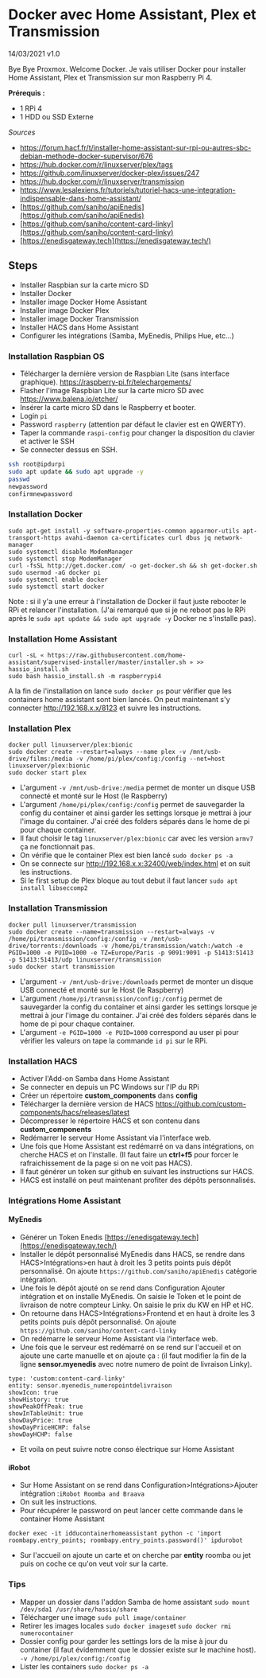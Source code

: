 # Docker avec Home Assistant, Plex et Transmission
14/03/2021
v1.0

Bye Bye Proxmox. Welcome Docker. Je vais utiliser Docker pour installer Home Assistant, Plex et Transmission sur mon Raspberry Pi 4. 

**Prérequis :**
- 1 RPi 4
- 1 HDD ou SSD Externe

*Sources*
- https://forum.hacf.fr/t/installer-home-assistant-sur-rpi-ou-autres-sbc-debian-methode-docker-supervisor/676
- https://hub.docker.com/r/linuxserver/plex/tags
- https://github.com/linuxserver/docker-plex/issues/247
- https://hub.docker.com/r/linuxserver/transmission
- https://www.lesalexiens.fr/tutoriels/tutoriel-hacs-une-integration-indispensable-dans-home-assistant/
- [https://github.com/saniho/apiEnedis](https://github.com/saniho/apiEnedis)
- [https://github.com/saniho/content-card-linky](https://github.com/saniho/content-card-linky)
- [https://enedisgateway.tech](https://enedisgateway.tech/)

## Steps
- Installer Raspbian sur la carte micro SD
- Installer Docker
- Installer image Docker Home Assistant
- Installer image Docker Plex
- Installer image Docker Transmission
- Installer HACS dans Home Assistant
- Configurer les intégrations (Samba, MyEnedis, Philips Hue, etc...)

### Installation Raspbian OS
- Télécharger la dernière version de Raspbian Lite (sans interface graphique). https://raspberry-pi.fr/telechargements/
- Flasher l'image Raspbian Lite sur la carte micro SD avec https://www.balena.io/etcher/
- Insérer la carte micro SD dans le Raspberry et booter.
- Login `pi`
- Password `raspberry` (attention par défaut le clavier est en QWERTY).
- Taper la commande `raspi-config` pour changer la disposition du clavier et activer le SSH
- Se connecter dessus en SSH.
```bash
ssh root@ipdurpi
sudo apt update && sudo apt upgrade -y
passwd
newpassword
confirmnewpassword
```
### Installation Docker
```
sudo apt-get install -y software-properties-common apparmor-utils apt-transport-https avahi-daemon ca-certificates curl dbus jq network-manager
sudo systemctl disable ModemManager 
sudo systemctl stop ModemManager
curl -fsSL http://get.docker.com/ -o get-docker.sh && sh get-docker.sh
sudo usermod -aG docker pi 
sudo systemctl enable docker 
sudo systemctl start docker
```
Note : si il y'a une erreur à l'installation de Docker il faut juste rebooter le RPi et relancer l'installation. (J'ai remarqué que si je ne reboot pas le RPi après le `sudo apt update && sudo apt upgrade -y` Docker ne s'installe pas).

### Installation Home Assistant
```
curl -sL « https://raw.githubusercontent.com/home-assistant/supervised-installer/master/installer.sh » >> hassio_install.sh
sudo bash hassio_install.sh -m raspberrypi4
```
A la fin de l'installation on lance `sudo docker ps` pour vérifier que les containers home assistant sont bien lancés. On peut maintenant s'y connecter http://192.168.x.x/8123 et suivre les instructions.

### Installation Plex
```
docker pull linuxserver/plex:bionic
sudo docker create --restart=always --name plex -v /mnt/usb-drive/films:/media -v /home/pi/plex/config:/config --net=host linuxserver/plex:bionic
sudo docker start plex
```
- L'argument `-v /mnt/usb-drive:/media` permet de monter un disque USB connecté et monté  sur le Host (le Raspberry)
- L'argument `/home/pi/plex/config:/config` permet de sauvegarder la config du container et ainsi garder les settings lorsque je mettrai à jour l'image du container. J'ai créé des folders séparés dans le home de pi pour chaque container.
- Il faut choisir le tag `linuxserver/plex:bionic` car avec les version `armv7` ça ne fonctionnait pas.
- On vérifie que le container Plex est bien lancé `sudo docker ps -a`
- On se connecte sur http://192.168.x.x:32400/web/index.html et on suit les instructions.
- Si le first setup de Plex bloque au tout debut il faut lancer `sudo apt install libseccomp2`

### Installation Transmission
```
docker pull linuxserver/transmission
sudo docker create --name=transmission --restart=always -v /home/pi/transmission/config:/config -v /mnt/usb-drive/torrents:/downloads -v /home/pi/transmission/watch:/watch -e PGID=1000 -e PUID=1000 -e TZ=Europe/Paris -p 9091:9091 -p 51413:51413 -p 51413:51413/udp linuxserver/transmission
sudo docker start transmission
```
- L'argument `-v /mnt/usb-drive:/downloads` permet de monter un disque USB connecté et monté sur le Host (le Raspberry) 
- L'argument `/home/pi/transmission/config:/config` permet de sauvegarder la config du container et ainsi garder les settings lorsque je mettrai à jour l'image du container. J'ai créé des folders séparés dans le home de pi pour chaque container.
- L'argument `-e PGID=1000 -e PUID=1000` correspond au user pi pour vérifier les valeurs on tape la commande `id pi` sur le RPi.

### Installation HACS

- Activer l'Add-on Samba dans Home Assistant
- Se connecter en depuis un PC Windows sur l'IP du RPi
- Créer un répertoire **custom_components** dans **config**
- Télécharger la dernière version de HACS https://github.com/custom-components/hacs/releases/latest
- Décompresser le répertoire HACS et son contenu dans **custom_components**
- Redémarrer le serveur Home Assistant via l'interface web.
- Une fois que Home Assistant est redémarré on va dans intégrations, on cherche HACS et on l'installe. (Il faut faire un **ctrl+f5** pour forcer le rafraichissement de la page si on ne voit pas HACS).
- Il faut générer un token sur github en suivant les instructions sur HACS.
- HACS est installé on peut maintenant profiter des dépôts personnalisés.

### Intégrations Home Assistant

#### MyEnedis
- Générer un Token Enedis [https://enedisgateway.tech](https://enedisgateway.tech/)
- Installer le dépôt personnalisé MyEnedis dans HACS, se rendre dans HACS>Intégrations>en haut à droit les 3 petits points puis dépôt personnalisé. On ajoute `https://github.com/saniho/apiEnedis` catégorie intégration.
- Une fois le dépôt ajouté on se rend dans Configuration Ajouter intégration et on installe MyEnedis. On saisie le Token et le point de livraison de notre compteur Linky. On saisie le prix du KW en HP et HC.
- On retourne dans HACS>Intégrations>Frontend et en haut à droite les 3 petits points puis dépôt personnalisé. On ajoute `https://github.com/saniho/content-card-linky`
- On redémarre le serveur Home Assistant via l'interface web.
- Une fois que le serveur est redémarré on se rend sur l'accueil et on ajoute une carte manuelle et on ajoute ça : (il faut modifier la fin de la ligne **sensor.myenedis** avec notre numero de point de livraison Linky).
```
type: 'custom:content-card-linky'
entity: sensor.myenedis_numeropointdelivraison
showIcon: true
showHistory: true
showPeakOffPeak: true
showInTableUnit: true
showDayPrice: true
showDayPriceHCHP: false
showDayHCHP: false
```
- Et voila on peut suivre notre conso électrique sur Home Assistant
#### iRobot
- Sur Home Assistant on se rend dans Configuration>Intégrations>Ajouter intégration :`iRobot Roomba and Braava`
- On suit les instructions.
- Pour récupérer le password on peut lancer cette commande dans le container Home Assistant
```
docker exec -it idducontainerhomeassistant python -c 'import roombapy.entry_points; roombapy.entry_points.password()' ipdurobot
```
- Sur l'accueil on ajoute un carte et on cherche par **entity** roomba ou jet puis on coche ce qu'on veut voir sur la carte.

### Tips

- Mapper un dossier dans l'addon Samba de home assistant `sudo mount /dev/sda1 /usr/share/hassio/share`
- Télécharger une image `sudo pull image/container`
- Retirer les images locales `sudo docker images`et `sudo docker rmi numerocontainer`
- Dossier config pour garder les settings lors de la mise à jour du container (il faut évidemment que le dossier existe sur le machine host).  `-v /home/pi/plex/config:/config`
- Lister les containers `sudo docker ps -a`